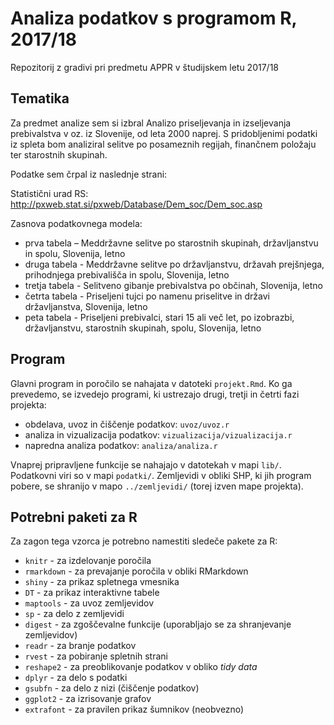 # Analiza podatkov s programom R, 2017/18

Repozitorij z gradivi pri predmetu APPR v študijskem letu 2017/18

## Tematika

Za predmet analize sem si izbral Analizo priseljevanja in izseljevanja prebivalstva v oz. iz Slovenije, od leta 2000 naprej. S pridobljenimi podatki iz spleta bom analiziral selitve po posameznih regijah, finančnem položaju ter  starostnih skupinah.

Podatke sem črpal iz naslednje strani: 

Statistični urad RS: http://pxweb.stat.si/pxweb/Database/Dem_soc/Dem_soc.asp 

Zasnova podatkovnega modela:
* prva tabela – Meddržavne selitve po starostnih skupinah, državljanstvu in spolu, Slovenija, letno
* druga tabela - Meddržavne selitve po državljanstvu, državah prejšnjega, prihodnjega prebivališča in spolu, Slovenija, letno 
* tretja tabela - Selitveno gibanje prebivalstva po občinah, Slovenija, letno 
* četrta tabela - Priseljeni tujci po namenu priselitve in državi državljanstva, Slovenija, letno 
* peta tabela - Priseljeni prebivalci, stari 15 ali več let, po izobrazbi, državljanstvu, starostnih skupinah, spolu, Slovenija, letno 



## Program

Glavni program in poročilo se nahajata v datoteki `projekt.Rmd`. Ko ga prevedemo,
se izvedejo programi, ki ustrezajo drugi, tretji in četrti fazi projekta:

* obdelava, uvoz in čiščenje podatkov: `uvoz/uvoz.r`
* analiza in vizualizacija podatkov: `vizualizacija/vizualizacija.r`
* napredna analiza podatkov: `analiza/analiza.r`

Vnaprej pripravljene funkcije se nahajajo v datotekah v mapi `lib/`. Podatkovni
viri so v mapi `podatki/`. Zemljevidi v obliki SHP, ki jih program pobere, se
shranijo v mapo `../zemljevidi/` (torej izven mape projekta).

## Potrebni paketi za R

Za zagon tega vzorca je potrebno namestiti sledeče pakete za R:

* `knitr` - za izdelovanje poročila
* `rmarkdown` - za prevajanje poročila v obliki RMarkdown
* `shiny` - za prikaz spletnega vmesnika
* `DT` - za prikaz interaktivne tabele
* `maptools` - za uvoz zemljevidov
* `sp` - za delo z zemljevidi
* `digest` - za zgoščevalne funkcije (uporabljajo se za shranjevanje zemljevidov)
* `readr` - za branje podatkov
* `rvest` - za pobiranje spletnih strani
* `reshape2` - za preoblikovanje podatkov v obliko *tidy data*
* `dplyr` - za delo s podatki
* `gsubfn` - za delo z nizi (čiščenje podatkov)
* `ggplot2` - za izrisovanje grafov
* `extrafont` - za pravilen prikaz šumnikov (neobvezno)
